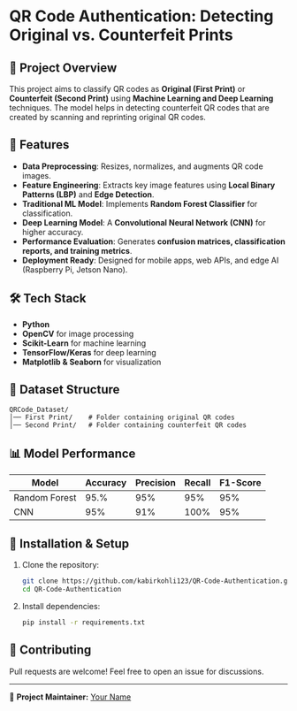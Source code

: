 # QR Code Authentication: Detecting Original vs. Counterfeit Prints

## 📌 Project Overview
This project aims to classify QR codes as **Original (First Print)** or **Counterfeit (Second Print)** using **Machine Learning and Deep Learning** techniques. The model helps in detecting counterfeit QR codes that are created by scanning and reprinting original QR codes.

## 🚀 Features
- **Data Preprocessing**: Resizes, normalizes, and augments QR code images.
- **Feature Engineering**: Extracts key image features using **Local Binary Patterns (LBP)** and **Edge Detection**.
- **Traditional ML Model**: Implements **Random Forest Classifier** for classification.
- **Deep Learning Model**: A **Convolutional Neural Network (CNN)** for higher accuracy.
- **Performance Evaluation**: Generates **confusion matrices, classification reports, and training metrics**.
- **Deployment Ready**: Designed for mobile apps, web APIs, and edge AI (Raspberry Pi, Jetson Nano).

## 🛠 Tech Stack
- **Python**
- **OpenCV** for image processing
- **Scikit-Learn** for machine learning
- **TensorFlow/Keras** for deep learning
- **Matplotlib & Seaborn** for visualization

## 📂 Dataset Structure
```
QRCode_Dataset/
│── First Print/    # Folder containing original QR codes
│── Second Print/   # Folder containing counterfeit QR codes
```

## 📊 Model Performance
| Model | Accuracy | Precision | Recall | F1-Score |
|--------|----------|----------|--------|---------|
| Random Forest | 95.% | 95% | 95% | 95% |
| CNN | 95% | 91% | 100% | 95% |

## 🔧 Installation & Setup
1. Clone the repository:
   ```bash
   git clone https://github.com/kabirkohli123/QR-Code-Authentication.git
   cd QR-Code-Authentication
   ```
2. Install dependencies:
   ```bash
   pip install -r requirements.txt
   ```


## 🤝 Contributing
Pull requests are welcome! Feel free to open an issue for discussions.

---
🔗 **Project Maintainer:** [Your Name](https://github.com/your-username)

